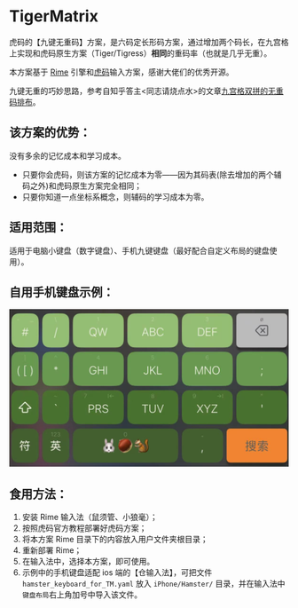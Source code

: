 # TigerMatrix

虎码的【九键无重码】方案，是六码定长形码方案，通过增加两个码长，在九宫格上实现和虎码原生方案（Tiger/Tigress）**相同**的重码率（也就是几乎无重）。

本方案基于 [Rime](https://github.com/rime) 引擎和[虎码](https://tiger-code.com/)输入方案，感谢大佬们的优秀开源。

九键无重的巧妙思路，参考自知乎答主<同志请烧点水>的文章[九宫格双拼的无重码排布](https://zhuanlan.zhihu.com/p/107201990)。

## 该方案的优势：

没有多余的记忆成本和学习成本。

* 只要你会虎码，则该方案的记忆成本为零——因为其码表(除去增加的两个辅码之外)和虎码原生方案完全相同；
* 只要你知道一点坐标系概念，则辅码的学习成本为零。

## 适用范围：

适用于电脑小键盘（数字键盘）、手机九键键盘（最好配合自定义布局的键盘使用）。

## 自用手机键盘示例：

![手机键盘](https://github.com/Rayalizing/TigerMatrix/blob/main/hamster_keyboard_for_TM.jpg)

## 食用方法：

1. 安装 Rime 输入法（鼠须管、小狼毫）；
2. 按照虎码官方教程部署好虎码方案；
3. 将本方案 Rime 目录下的内容放入用户文件夹根目录；
4. 重新部署 Rime；
5. 在输入法中，选择本方案，即可使用。
6. 示例中的手机键盘适配 ios 端的【仓输入法】，可把文件 `hamster_keyboard_for_TM.yaml` 放入 `iPhone/Hamster/` 目录，并在输入法中`键盘布局`右上角加号中导入该文件。
